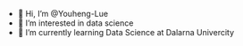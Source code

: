 - 👋 Hi, I’m @Youheng-Lue
- 👀 I’m interested in data science
- 🌱 I’m currently learning Data Science at Dalarna Univercity
<!--- 💞️ I’m looking to collaborate on ...
- 📫 How to reach me ...


Youheng-Lue/Youheng-Lue is a ✨ special ✨ repository because its `README.md` (this file) appears on your GitHub profile.
You can click the Preview link to take a look at your changes.
--->
